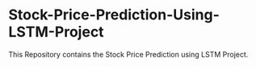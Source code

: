 # Stock-Price-Prediction-Using-LSTM-Project
This Repository contains the Stock Price Prediction using LSTM Project.
